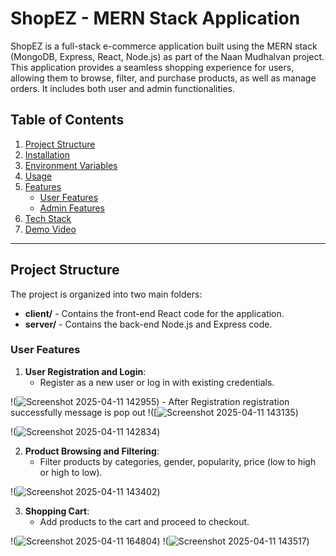 # ShopEZ - MERN Stack Application

ShopEZ is a full-stack e-commerce application built using the MERN stack (MongoDB, Express, React, Node.js) as part of the Naan Mudhalvan project. This application provides a seamless shopping experience for users, allowing them to browse, filter, and purchase products, as well as manage orders. It includes both user and admin functionalities.

## Table of Contents
1. [Project Structure](#project-structure)
2. [Installation](#installation)
3. [Environment Variables](#environment-variables)
4. [Usage](#usage)
5. [Features](#features)
   - [User Features](#user-features)
   - [Admin Features](#admin-features)
6. [Tech Stack](#tech-stack)
7. [Demo Video](#demo-video)

---

## Project Structure

The project is organized into two main folders:
- **client/** - Contains the front-end React code for the application.
- **server/** - Contains the back-end Node.js and Express code.

### User Features
1. **User Registration and Login**:
   - Register as a new user or log in with existing credentials.
     
!(![Screenshot 2025-04-11 142955](https://github.com/user-attachments/assets/508ad3a0-6334-4e09-b2ba-b9338c30fd56))
    - After Registration registration successfully message is pop out 
!([![Screenshot 2025-04-11 143135](https://github.com/user-attachments/assets/adc9955b-619b-49eb-9b80-c19a0f006f3d))

!(![Screenshot 2025-04-11 142834](https://github.com/user-attachments/assets/2e4bfcdd-1343-45bc-9270-4f91321ec0e4))

2. **Product Browsing and Filtering**:
   - Filter products by categories, gender, popularity, price (low to high or high to low).
     
!(![Screenshot 2025-04-11 143402](https://github.com/user-attachments/assets/67dbaee7-13a6-48ee-ba5a-59ea050d6cd2))

3. **Shopping Cart**:
   - Add products to the cart and proceed to checkout.

!(![Screenshot 2025-04-11 164804](https://github.com/user-attachments/assets/85609028-bc6c-44ac-bcb2-465151a9ba5c))
!(![Screenshot 2025-04-11 143517](https://github.com/user-attachments/assets/4b624a48-e0bc-48ed-a0b7-df4c81ab9821))
